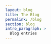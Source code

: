 ```yaml
---
layout: blog
title: The Blog
permalink: /blog
section: blog
intro_paragraph: >
  Blog entries
---
```

